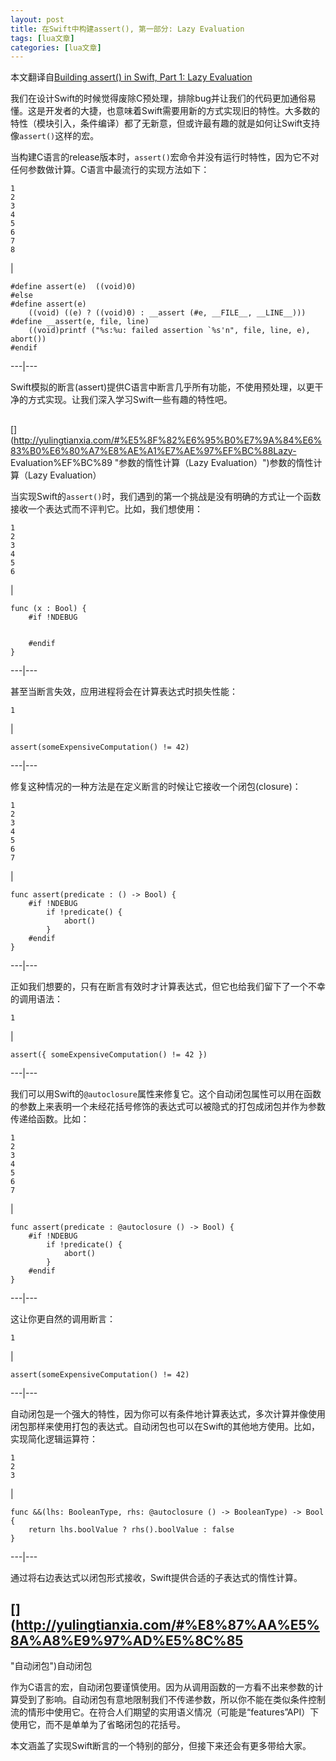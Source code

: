 ```yaml
---
layout: post
title: 在Swift中构建assert(), 第一部分: Lazy Evaluation 
tags: [lua文章]
categories: [lua文章]
---
```

本文翻译自[Building assert() in Swift, Part 1: Lazy
Evaluation](https://developer.apple.com/swift/blog/?id=4)

我们在设计Swift的时候觉得废除C预处理，排除bug并让我们的代码更加通俗易懂。这是开发者的大捷，也意味着Swift需要用新的方式实现旧的特性。大多数的特性（模块引入，条件编译）都了无新意，但或许最有趣的就是如何让Swift支持像`assert()`这样的宏。

当构建C语言的release版本时，`assert()`宏命令并没有运行时特性，因为它不对任何参数做计算。C语言中最流行的实现方法如下：

    
    
    1  
    2  
    3  
    4  
    5  
    6  
    7  
    8  
    

|

    
    
      
    #define assert(e)  ((void)0)  
    #else  
    #define assert(e)    
    	((void) ((e) ? ((void)0) : __assert (#e, __FILE__, __LINE__)))  
    #define __assert(e, file, line)   
    	((void)printf ("%s:%u: failed assertion `%s'n", file, line, e), abort())  
    #endif  
      
  
---|---  
  
Swift模拟的断言(assert)提供C语言中断言几乎所有功能，不使用预处理，以更干净的方式实现。让我们深入学习Swift一些有趣的特性吧。

##
[](http://yulingtianxia.com/#%E5%8F%82%E6%95%B0%E7%9A%84%E6%83%B0%E6%80%A7%E8%AE%A1%E7%AE%97%EF%BC%88Lazy-
Evaluation%EF%BC%89 "参数的惰性计算（Lazy Evaluation）")参数的惰性计算（Lazy Evaluation）

当实现Swift的`assert()`时，我们遇到的第一个挑战是没有明确的方式让一个函数接收一个表达式而不评判它。比如，我们想使用：

    
    
    1  
    2  
    3  
    4  
    5  
    6  
    

|

    
    
    func (x : Bool) {  
    	#if !NDEBUG  
      
    		  
    	#endif  
    }  
      
  
---|---  
  
甚至当断言失效，应用进程将会在计算表达式时损失性能：

    
    
    1  
    

|

    
    
    assert(someExpensiveComputation() != 42)  
      
  
---|---  
  
修复这种情况的一种方法是在定义断言的时候让它接收一个闭包(closure)：

    
    
    1  
    2  
    3  
    4  
    5  
    6  
    7  
    

|

    
    
    func assert(predicate : () -> Bool) {  
    	#if !NDEBUG  
    		if !predicate() {  
    			abort()  
    		}  
    	#endif  
    }  
      
  
---|---  
  
正如我们想要的，只有在断言有效时才计算表达式，但它也给我们留下了一个不幸的调用语法：

    
    
    1  
    

|

    
    
    assert({ someExpensiveComputation() != 42 })  
      
  
---|---  
  
我们可以用Swift的`@autoclosure`属性来修复它。这个自动闭包属性可以用在函数的参数上来表明一个未经花括号修饰的表达式可以被隐式的打包成闭包并作为参数传递给函数。比如：

    
    
    1  
    2  
    3  
    4  
    5  
    6  
    7  
    

|

    
    
    func assert(predicate : @autoclosure () -> Bool) {  
    	#if !NDEBUG  
    		if !predicate() {  
    			abort()  
    		}  
    	#endif  
    }  
      
  
---|---  
  
这让你更自然的调用断言：

    
    
    1  
    

|

    
    
    assert(someExpensiveComputation() != 42)  
      
  
---|---  
  
自动闭包是一个强大的特性，因为你可以有条件地计算表达式，多次计算并像使用闭包那样来使用打包的表达式。自动闭包也可以在Swift的其他地方使用。比如，实现简化逻辑运算符：

    
    
    1  
    2  
    3  
    

|

    
    
    func &&(lhs: BooleanType, rhs: @autoclosure () -> BooleanType) -> Bool {  
    	return lhs.boolValue ? rhs().boolValue : false  
    }  
      
  
---|---  
  
通过将右边表达式以闭包形式接收，Swift提供合适的子表达式的惰性计算。

##  [](http://yulingtianxia.com/#%E8%87%AA%E5%8A%A8%E9%97%AD%E5%8C%85
"自动闭包")自动闭包

作为C语言的宏，自动闭包要谨慎使用。因为从调用函数的一方看不出来参数的计算受到了影响。自动闭包有意地限制我们不传递参数，所以你不能在类似条件控制流的情形中使用它。在符合人们期望的实用语义情况（可能是“features”API）下使用它，而不是单单为了省略闭包的花括号。

本文涵盖了实现Swift断言的一个特别的部分，但接下来还会有更多带给大家。